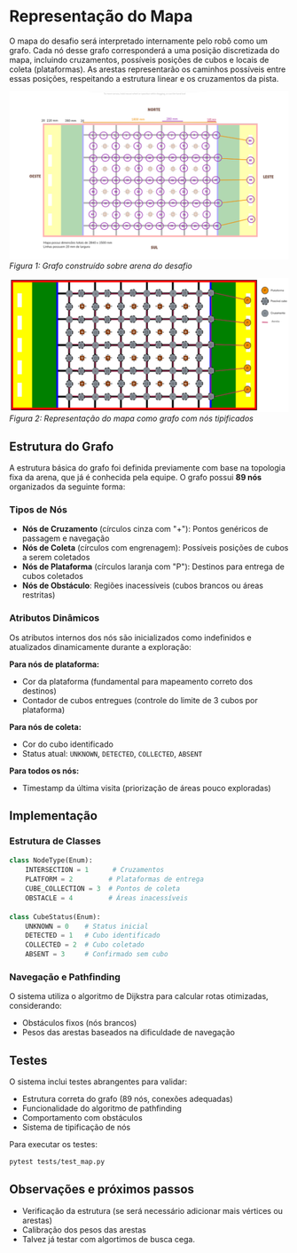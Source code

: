 # Representação do Mapa

O mapa do desafio será interpretado internamente pelo robô como um grafo. Cada nó desse grafo corresponderá a uma posição discretizada do mapa, incluindo cruzamentos, possíveis posições de cubos e locais de coleta (plataformas). As arestas representarão os caminhos possíveis entre essas posições, respeitando a estrutura linear e os cruzamentos da pista.

![Mapa Original](images/grafoemcima.png)
*Figura 1: Grafo construído sobre arena do desafio*

![Representação em Grafo](images/grafo-mapa.png) 
*Figura 2: Representação do mapa como grafo com nós tipificados*

## Estrutura do Grafo

A estrutura básica do grafo foi definida previamente com base na topologia fixa da arena, que já é conhecida pela equipe. O grafo possui **89 nós** organizados da seguinte forma:

### Tipos de Nós

- **Nós de Cruzamento** (círculos cinza com "+"): Pontos genéricos de passagem e navegação
- **Nós de Coleta** (círculos com engrenagem): Possíveis posições de cubos a serem coletados  
- **Nós de Plataforma** (círculos laranja com "P"): Destinos para entrega de cubos coletados
- **Nós de Obstáculo**: Regiões inacessíveis (cubos brancos ou áreas restritas)

### Atributos Dinâmicos

Os atributos internos dos nós são inicializados como indefinidos e atualizados dinamicamente durante a exploração:

**Para nós de plataforma:**
- Cor da plataforma (fundamental para mapeamento correto dos destinos)
- Contador de cubos entregues (controle do limite de 3 cubos por plataforma)

**Para nós de coleta:**
- Cor do cubo identificado
- Status atual: `UNKNOWN`, `DETECTED`, `COLLECTED`, `ABSENT`

**Para todos os nós:**
- Timestamp da última visita (priorização de áreas pouco exploradas)

## Implementação

### Estrutura de Classes

```python
class NodeType(Enum):
    INTERSECTION = 1      # Cruzamentos
    PLATFORM = 2         # Plataformas de entrega  
    CUBE_COLLECTION = 3  # Pontos de coleta
    OBSTACLE = 4         # Áreas inacessíveis

class CubeStatus(Enum):
    UNKNOWN = 0    # Status inicial
    DETECTED = 1   # Cubo identificado
    COLLECTED = 2  # Cubo coletado
    ABSENT = 3     # Confirmado sem cubo
```

### Navegação e Pathfinding

O sistema utiliza o algoritmo de Dijkstra para calcular rotas otimizadas, considerando:
- Obstáculos fixos (nós brancos)  
- Pesos das arestas baseados na dificuldade de navegação

## Testes

O sistema inclui testes abrangentes para validar:
- Estrutura correta do grafo (89 nós, conexões adequadas)
- Funcionalidade do algoritmo de pathfinding
- Comportamento com obstáculos
- Sistema de tipificação de nós

Para executar os testes:
```bash
pytest tests/test_map.py
```

## Observações e próximos passos

- Verificação da estrutura (se será necessário adicionar mais vértices ou arestas)
- Calibração dos pesos das arestas
- Talvez já testar com algortimos de busca cega.